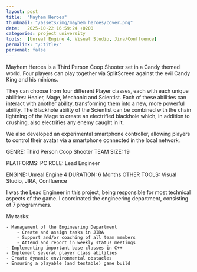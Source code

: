 ```yaml
---
layout: post
title:  "Mayhem Heroes"
thumbnail: "/assets/img/mayhem_heroes/cover.png"
date:   2025-10-22 16:59:24 +0200
categories: project university
tools:  [Unreal Engine 4, Visual Studio, Jira/Confluence]
permalink: "/:title/"
personal: false
---
```

Mayhem Heroes is a Third Person Coop Shooter set in a Candy themed world.
Four players can play together via SplitScreen against the evil Candy King and his minions.

They can choose from four different Player classes, each with each unique abilities: Healer, Mage, Mechanic and Scientist.
Each of these abilities can interact with another ability, transforming them into a new, more powerful ability. The Blackhole ability of the Scientist can be combined with the chain lightning of the Mage to create an electrified blackhole which, in addition to crushing, also electrifies any enemy caught in it.

We also developed an experimental smartphone controller, allowing players to control their avatar via a smartphone connected in the local network.

GENRE: Third Person Coop Shooter                            TEAM SIZE: 19

PLATFORMS: PC                                                              ROLE: Lead Engineer

ENGINE: Unreal Engine 4                                               DURATION: 6 Months
OTHER TOOLS: Visual Studio, JIRA, Confluence

I was the Lead Engineer in this project, being responsible for most technical aspects of the game. I coordinated the engineering department, consisting of 7 programmers.

My tasks:

    - Management of the Engineering Department
        - Create and assign tasks in JIRA
        - Support and/or coaching of all team members
        - Attend and report in weekly status meetings
    - Implementing important base classes in C++
    - Implement several player class abilities
    - Create dynamic environmental obstacles
    - Ensuring a playable (and testable) game build